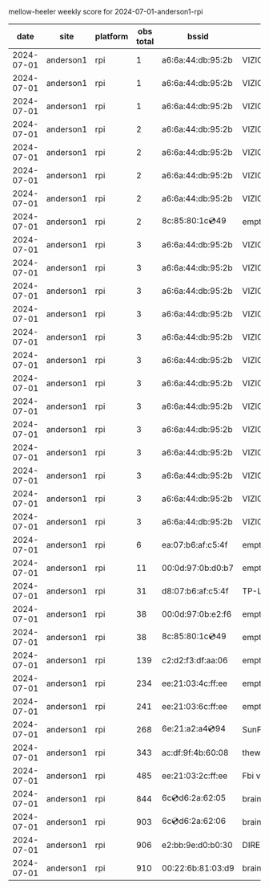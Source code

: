 mellow-heeler weekly score for 2024-07-01-anderson1-rpi

|date|site|platform|obs total|bssid|ssid|lat|lng|
|--|--|--|--|--|--|--|--|
|2024-07-01|anderson1|rpi|1|a6:6a:44:db:95:2b|VIZIOCastAudio9524|40.41746|-122.24048|
|2024-07-01|anderson1|rpi|1|a6:6a:44:db:95:2b|VIZIOCastAudio7264|40.41746|-122.24048|
|2024-07-01|anderson1|rpi|1|a6:6a:44:db:95:2b|VIZIOCastAudio7270|40.41746|-122.24048|
|2024-07-01|anderson1|rpi|2|a6:6a:44:db:95:2b|VIZIOCastAudio8077|40.41746|-122.24048|
|2024-07-01|anderson1|rpi|2|a6:6a:44:db:95:2b|VIZIOCastAudio3258|40.41746|-122.24048|
|2024-07-01|anderson1|rpi|2|a6:6a:44:db:95:2b|VIZIOCastAudio5335|40.41746|-122.24048|
|2024-07-01|anderson1|rpi|2|a6:6a:44:db:95:2b|VIZIOCastAudio6977|40.41746|-122.24048|
|2024-07-01|anderson1|rpi|2|8c:85:80:1c:cd:49|empty_ssid|40.41746|-122.24048|
|2024-07-01|anderson1|rpi|3|a6:6a:44:db:95:2b|VIZIOCastAudio9384|40.41746|-122.24048|
|2024-07-01|anderson1|rpi|3|a6:6a:44:db:95:2b|VIZIOCastAudio5340|40.41746|-122.24048|
|2024-07-01|anderson1|rpi|3|a6:6a:44:db:95:2b|VIZIOCastAudio9654|40.41746|-122.24048|
|2024-07-01|anderson1|rpi|3|a6:6a:44:db:95:2b|VIZIOCastAudio6067|40.41746|-122.24048|
|2024-07-01|anderson1|rpi|3|a6:6a:44:db:95:2b|VIZIOCastAudio3151|40.41746|-122.24048|
|2024-07-01|anderson1|rpi|3|a6:6a:44:db:95:2b|VIZIOCastAudio4743|40.41746|-122.24048|
|2024-07-01|anderson1|rpi|3|a6:6a:44:db:95:2b|VIZIOCastAudio1166|40.41746|-122.24048|
|2024-07-01|anderson1|rpi|3|a6:6a:44:db:95:2b|VIZIOCastAudio9007|40.41746|-122.24048|
|2024-07-01|anderson1|rpi|3|a6:6a:44:db:95:2b|VIZIOCastAudio2805|40.41746|-122.24048|
|2024-07-01|anderson1|rpi|3|a6:6a:44:db:95:2b|VIZIOCastAudio8726|40.41746|-122.24048|
|2024-07-01|anderson1|rpi|3|a6:6a:44:db:95:2b|VIZIOCastAudio7114|40.41746|-122.24048|
|2024-07-01|anderson1|rpi|3|a6:6a:44:db:95:2b|VIZIOCastAudio3715|40.41746|-122.24048|
|2024-07-01|anderson1|rpi|3|a6:6a:44:db:95:2b|VIZIOCastAudio2348|40.41746|-122.24048|
|2024-07-01|anderson1|rpi|6|ea:07:b6:af:c5:4f|empty_ssid|40.41746|-122.24048|
|2024-07-01|anderson1|rpi|11|00:0d:97:0b:d0:b7|empty_ssid|40.41746|-122.24048|
|2024-07-01|anderson1|rpi|31|d8:07:b6:af:c5:4f|TP-Link_C54F|40.41746|-122.24048|
|2024-07-01|anderson1|rpi|38|00:0d:97:0b:e2:f6|empty_ssid|40.41746|-122.24048|
|2024-07-01|anderson1|rpi|38|8c:85:80:1c:cd:49|empty_ssid|40.41746|-122.24048|
|2024-07-01|anderson1|rpi|139|c2:d2:f3:df:aa:06|empty_ssid|40.41746|-122.24048|
|2024-07-01|anderson1|rpi|234|ee:21:03:4c:ff:ee|empty_ssid|40.41746|-122.24048|
|2024-07-01|anderson1|rpi|241|ee:21:03:6c:ff:ee|empty_ssid|40.41746|-122.24048|
|2024-07-01|anderson1|rpi|268|6e:21:a2:a4:cd:94|SunPower21450|40.41746|-122.24048|
|2024-07-01|anderson1|rpi|343|ac:df:9f:4b:60:08|theweef|40.41746|-122.24048|
|2024-07-01|anderson1|rpi|485|ee:21:03:2c:ff:ee|Fbi van 13|40.41746|-122.24048|
|2024-07-01|anderson1|rpi|844|6c:cd:d6:2a:62:05|braingang2_5GEXT|40.41746|-122.24048|
|2024-07-01|anderson1|rpi|903|6c:cd:d6:2a:62:06|braingang2_2GEXT|40.41746|-122.24048|
|2024-07-01|anderson1|rpi|906|e2:bb:9e:d0:b0:30|DIRECT-9ED03030|40.41746|-122.24048|
|2024-07-01|anderson1|rpi|910|00:22:6b:81:03:d9|braingang2|40.41746|-122.24048|
